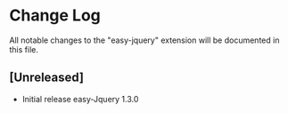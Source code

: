 # Change Log

All notable changes to the "easy-jquery" extension will be documented in this file.



## [Unreleased]

- Initial release easy-Jquery 1.3.0